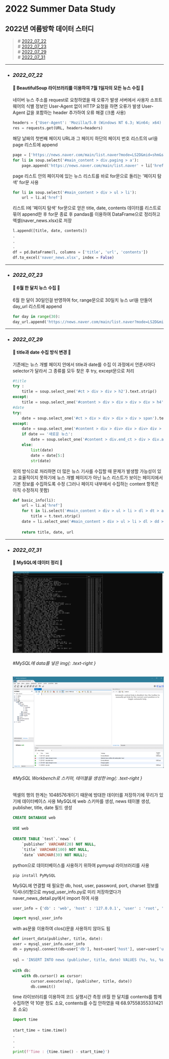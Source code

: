 # __2022 Summer Data Study__
## 2022년 여름방학 데이터 스터디
>\# [2022_07_22](#2022_07_22)  
>\# [2022_07_23](#2022_07_23)  
>\# [2022_07_29](#2022_07_29)  
>\# [2022_07_31](#2022_07_31)  
***
- ### ___2022_07_22___
    #### 📌 BeautifulSoup 라이브러리를 이용하여 7월 1일자의 모든 뉴스 수집 📌

    네이버 뉴스 주소를 request로 요청하였을 때 오류가 발생
    서버에서 사용자 소프트웨어의 식별 정보인 User-Agent 없이 HTTP 요청을 하면 오류가 발생
    User-Agent 값을 포함하는 header 추가하여 오류 해결 (크롬 사용)
    ```python
    headers = {'User-Agent': 'Mozilla/5.0 (Windows NT 6.3; Win64; x64) AppleWebKit/537.36 (KHTML, like Gecko) Chrome/63.0.3239.132 Safari/537.36'}
    res = requests.get(URL, headers=headers)
    ```

    해당 날짜의 첫번째 페이지 URL과 그 페이지 하단의 페이지 번호 리스트의 url을 page 리스트에 append
    ```python
    page = ['https://news.naver.com/main/list.naver?mode=LS2D&mid=shm&sid2=229&sid1=105&date=20220701']
    for li in soup.select('#main_content > div.paging > a'):
        page.append('https://news.naver.com/main/list.naver' + li['href'])
    ```
    page 리스트 안의 페이지에 있는 뉴스 리스트를 바로 for문으로 돌리는 '페이지 탐색' for문 사용
    ```python
    for li in soup.select('#main_content > div > ul > li'):
        url = li.a['href']
    ```

    리스트 l에 '페이지 탐색' for문으로 얻은 title, date, contents 데이터를 리스트로 묶어 append한 후 for문 종료 후 pandas를 이용하여 DataFrame으로 정리하고 엑셀(naver_news.xlsx)로 저장
    ```python
    l.append([title, date, contents])
    .
    .
    .
    df = pd.DataFrame(l, columns = ['title', 'url', 'contents'])
    df.to_excel('naver_news.xlsx', index = False) 
    ```
***
- ### ___2022_07_23___
    #### 📌 6월 한 달치 뉴스 수집 📌
    
    6월 한 달이 30일인걸 반영하여 for, range문으로 30일치 뉴스 url을 만들어 day_url 리스트에 append
    ```python
    for day in range(30):
    day_url.append('https://news.naver.com/main/list.naver?mode=LS2D&mid=shm&sid2=229&sid1=105&date='+ str(20220601 + day))
    ```
***
- ### ___2022_07_29___
    #### 📌 title과 date 수집 방식 변경 📌
    
    기존에는 뉴스 개별 페이지 안에서 title과 date를 수집
    이 과정에서 언론사마다 selector가 달라서 그 종류를 모두 찾은 후 try, except문으로 처리
    ```python
    #title
    try :
        title = soup.select_one('#ct > div > div > h2').text.strip()
    except:
        title = soup.select_one('#content > div > div > div > div > h4').text.strip()
    #date
    try:
        date = soup.select_one('#ct > div > div > div > div > span').text.strip()
    except:
        date = soup.select_one('#content > div > div> div > div> div > span').text.strip()
        if date == '새로운 뉴스':
            date = soup.select_one('#content > div.end_ct > div > div.article_info > span > em').text.strip()
        else:
            list(date)
            date = date[5:]
            str(date)
    ```

    위의 방식으로 처리하면 더 많은 뉴스 기사를 수집할 때 문제가 발생할 가능성이 있고 효율적이지 못하기에 뉴스 개별 페이지가 아닌 뉴스 리스트가 보이는 페이지에서 기본 정보를 수집하도록 수정 (그러나 페이지 내부에서 수집하는 content 항목은 아직 수정하지 못함)
    ```python
    def basic_info(li):
        url = li.a['href']
        for t in li.select('#main_content > div > ul > li > dl > dt > a'):
            title = t.text.strip()
        date = li.select_one('#main_content > div > ul > li > dl > dd > span.date').text.strip()

        return title, date, url
    ```
***
- ### ___2022_07_31___
    #### 📌 MySQL에 데이터 정리 📌
    
    ![img1](./img/Screenshot1.png)
    ###### _#MySQL에 data를 넣은 img_{: .text-right }  

    ![img2](./img/Screenshot2.png)
    ###### _#MySQL Workbench로 스키마, 테이블을 생성한 img_{: .text-right }  

    엑셀의 행의 한계는 1048576개이기 때문에 방대한 데이터를 저장하기에 무리가 있기에 데이터베이스 사용
    MySQL에 web 스키마를 생성, news 테이블 생성, publisher, title, date 필드 생성
    ```sql
    CREATE DATABASE web

    USE web

    CREATE TABLE `test`.`news` (
        `publisher` VARCHAR(20) NOT NULL,
        `title` VARCHAR(100) NOT NULL,
        `date` VARCHAR(30) NOT NULL);
    ```

    python으로 데이터베이스를 사용하기 위하여 pymysql 라이브러리를 사용
    ```
    pip install PyMySQL
    ```

    MySQL에 연결할 때 필요한 db, host, user, password, port, charset 정보를 딕셔너리형으로 mysql_user_info.py로 미리 저장하였다가 naver_news_detail.py에서 import 하여 사용
    ```python
    user_info = {'db' : 'web', 'host' : '127.0.0.1', 'user' : 'root', 'passwd' : 'DB_PASSWORD', 'port' : 3306, 'charset' : 'utf8'}
    ```

    ```python
    import mysql_user_info
    ```

    with as문을 이용하여 clos()문을 사용하지 않아도 됨
    ```python
    def insert_data(publisher, title, date):
    user = mysql_user_info.user_info
    db = pymysql.connect(db=user['db'], host=user['host'], user=user['user'], passwd=user['passwd'], port=user['port'], charset=user['charset'])

    sql = 'INSERT INTO news (publisher, title, date) VALUES (%s, %s, %s)'

    with db:
        with db.cursor() as cursor:
            cursor.execute(sql, (publisher, title, date))
            db.commit()
    ```

    time 라이브러리를 이용하여 코드 실행시간 측정
    (6월 한 달치를 contents를 함께 수집하면 약 10분 정도 소요, contents를 수집 안하였을 때 68.97558355331421초 소요)
    ```python
    import time

    start_time = time.time()
    .
    .
    .
    print(f'Time : {time.time() - start_time}')
    ```
